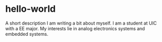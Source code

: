 # hello-world
A short  description 
I am writing a bit about myself. I am a student at UIC with a EE major. My interests lie in analog electronics systems and embedded systems.
